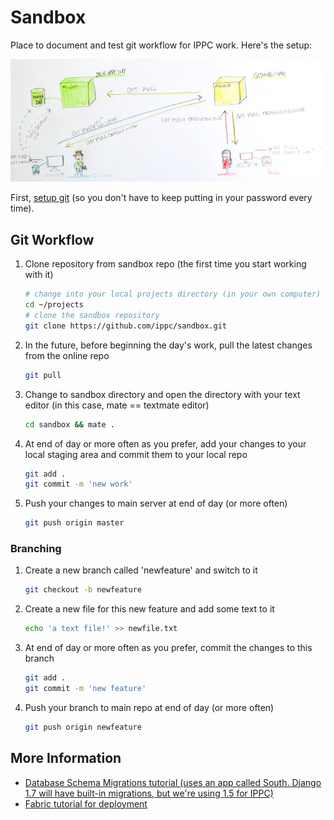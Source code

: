 # Sandbox

Place to document and test git workflow for IPPC work. Here's the setup:

![](workflow.jpg "Drawing by Paola Sentinelli")

First, [setup git](https://help.github.com/articles/set-up-git) (so you don't have to keep putting in  your password every time).

## Git Workflow

1. Clone repository from sandbox repo (the first time you start working with it)

    ```bash    
    # change into your local projects directory (in your own computer) 
    cd ~/projects
    # clone the sandbox repository
    git clone https://github.com/ippc/sandbox.git
    ```

2. In the future, before beginning the day's work, pull the latest changes from the online repo

   ```bash
   git pull

3. Change to sandbox directory and open the directory with your text editor (in this case, mate == textmate editor)  

    ```bash    
    cd sandbox && mate .
    ```

3. At end of day or more often as you prefer, add your changes to your local staging area and commit them to your local repo

    ```bash    
    git add .
    git commit -m 'new work'
    ```

4. Push your changes to main server at end of day (or more often)


    ```bash
    git push origin master
    ```
    
### Branching

1. Create a new branch called 'newfeature' and switch to it

    ```bash    
    git checkout -b newfeature
    ````
    
2. Create a new file for this new feature and add some text to it

    ```bash    
    echo 'a text file!' >> newfile.txt
    ````

3. At end of day or more often as you prefer, commit the changes to this branch

    ```bash    
    git add .
    git commit -m 'new feature'
    ````

4. Push your branch to main repo at end of day (or more often)

    ```bash    
    git push origin newfeature
    ````

## More Information

- [Database Schema Migrations tutorial (uses an app called South. Django 1.7 will have built-in migrations, but we're using 1.5 for IPPC)](http://south.readthedocs.org/en/latest/tutorial/part1.html)
- [Fabric tutorial for deployment](http://docs.fabfile.org/en/latest/tutorial.html)